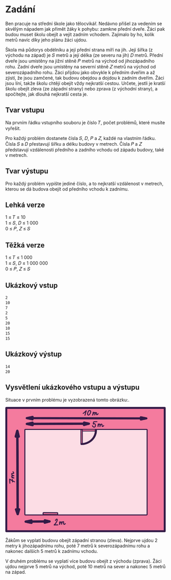 # Zadání
Ben pracuje na střední škole jako tělocvikář. Nedávno přišel za vedením se skvělým nápadem jak přimět žáky k pohybu: zamkne přední dveře. Žáci pak budou muset školu obejít a vejít zadním vchodem. Zajímalo by ho, kolik metrů navíc díky jeho plánu žáci ujdou.

Škola má půdorys obdélníku a její přední strana míří na jih. Její šířka (z východu na západ) je 𝑆 metrů a její délka (ze severu na jih) 𝐷 metrů. Přední dveře jsou umístěny na jižní stěně 𝑃 metrů na východ od jihozápadního rohu. Zadní dveře jsou umístěny na severní stěně 𝑍 metrů na východ od severozápadního rohu. Žáci přijdou jako obvykle k předním dveřím a až zjistí, že jsou zamčené, tak budovu obejdou a dojdou k zadním dveřím. Žáci jsou líní, takže školu chtějí obejít vždy nejkratší cestou. Určete, jestli je kratší školu obejít zleva (ze západní strany) nebo zprava (z východní strany), a spočítejte, jak dlouhá nejkratší cesta je.

## Tvar vstupu
Na prvním řádku vstupního souboru je číslo 𝑇, počet problémů, které musíte vyřešit.

Pro každý problém dostanete čísla 𝑆, 𝐷, 𝑃 a 𝑍, každé na vlastním řádku. Čísla 𝑆 a 𝐷 přestavují šířku a délku budovy v metrech. Čísla 𝑃 a 𝑍 představují vzdálenosti předního a zadního vchodu od západu budovy, také v metrech.

## Tvar výstupu
Pro každý problém vypište jediné číslo, a to nejkratší vzdálenost v metrech, kterou se dá budova obejít od předního vchodu k zadnímu.

## Lehká verze
1 ≤ 𝑇 ≤ 10  
1 ≤ 𝑆, 𝐷 ≤ 1 000  
0 ≤ 𝑃, 𝑍 ≤ 𝑆

## Těžká verze
1 ≤ 𝑇 ≤ 1 000  
1 ≤ 𝑆, 𝐷 ≤ 1 000 000  
0 ≤ 𝑃, 𝑍 ≤ 𝑆

## Ukázkový vstup
```
2
10
7
2
5
20
10
15
15
```

## Ukázkový výstup
```
14
20
```

## Vysvětlení ukázkového vstupu a výstupu
Situace v prvním problému je vyzobrazená tomto obrázku:.

![image](img.png)

Žákům se vyplatí budovu obejít západní stranou (zleva). Nejprve ujdou 2 metry k jihozápadnímu rohu, poté 7 metrů k severozápadnímu rohu a nakonec dalších 5 metrů k zadnímu vchodu.

V druhém problému se vyplatí více budovu obejít z východu (zprava). Žáci ujdou nejprve 5 metrů na východ, poté 10 metrů na sever a nakonec 5 metrů na západ.